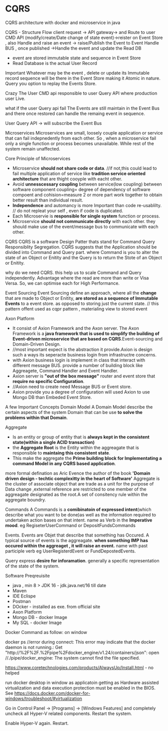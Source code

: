 # CQRS
CQRS architecture with docker and microservice in java 

CQRS - Structure Flow
client request -> API gateway-> and Route to user CMD API (modify/create/Date  change of state event)->reister on Event Store , also Handle and raise an event -> raise/Publish the Event to Event Handle BUS , once published ->Handle the event and update the Read DB 

* event are stored immutable state and sequence in Event Store 
* Read Database is the actual User Record

Important
Whatever may be the event , delete or update its Immutable record sequence will be there in the Event Store making it Atomic in nature.
Query you option to replay the Events Store.

Crazy
The User CMD api responsible to user Query API where production user Live.

what if the user Query api fail
The Events are still maintain in the Event Bus and there once restored can handle the remaing event in sequence.

User Query API -> will subscribe the Event Bus 


Microservices 
Microservices are small, loosely couple application or service that can fail indepnedently from each other.
So , when a microservice fail only a single function or process becomes unavailable. While rest of the system remain unaffected.

Core Principle of Microservices
* Microservice **should not share code or data**.
//if not,this could lead to fail multiple application of service like **tradition service oriented architecture** that are thight cooyple with eacht other.
* Avoid **unnesscessary coupling** between service(low coupling) between software component
coupling= degree of dependency of software compoent   and cohision=measure 2 or more part work together to obtain better result than individual result.
* **Independence** and automancy is more Important than code re-usablilty.
// do not repleat your self , even if code is duplicated.
* Each Microservie is **responsible for single system** function or process.
* Microservice **should not communicate directly** with each other.
they should make use of the event/message bus to communicate with each other.

CQRS
CQRS is a software Design Patter thats stand for Command Query Responsiblity Segregation. CQRS suggests that the Application should be divided into Command and Query part. where Command is you to alter the state of an Object or Enitity and the Query is to return the Stote of an Object or Enitity.

why do we need CQRS.
this help us to scale Command and Query independently.
Advantage  where the read are more than write or Visa Versa.
So, we can optimise each for High Performance.

Event Sourcing
Event Sourcing define an approach, where all the **change** that are made to Object or Enitity, **are stored as a sequence of Immutable Events** to a event store.
as opposed to storing just the current state.
// this pattern offent used as cqpr pattern , materialing view to stored event

Axon Platform
* It consist of Axion Framework and the Axon server.
The Axon Framework is a **java framework that is used to simplify the building of Event-driven microservice that are based on CQRS**.Event-sourcing and Domain-Driven Design.
* //most important expect is the abstraction it provide.Axion is design such a ways its seperacte business login from infrastructre concerns.
* with Axion business login is implement in class that interact with different message BUS. provide a number of building block like Aggreagete, Command Handler and Event Handler.
* Axion server is **"out of the box message"** router and event store that **require no specific Configuration**.
* //Axion need to create need Message BUS or Event store.
* Axion provide you a degree of configuration
 will used Axion to use Mongo DB than Embeded Event Store.
 
 A few Important Concepts
 Domain Model
 A Domain Model describe the certain aspects of the system Domain that can be use **to solve the problems within that Domain**.
 
 Aggregate
 * Is an entity or group of entity that is **always kept in the consistent state(within a single ACID transaction)**
 * the **Aggregate Root** is the Entity within the aggreagate that is responsible to **maintaing this consistent state**.
 * This make the aggregate the **Prime building block for Implementating a command Model in any CQRS based application**.

more formal defination as Aric Evence the author of the book **'Domain driven design - techtic complexitty in the heart of Software'**
Aggregate is the cluster of associate object that are trade as a unit for the purpose of Data change ,external reference are restricted to one member of the aggreagate designated as the root.A set of consitency rule within the aggregate boundry.

Commands
A Commands is a **comibinatoin of expressed intent**(which describe what you want to be done)as well as the information required to undertaken action bases on that intent.
name as Verb in the **Imperative mood**. eg RegiseterUserCommand or DepositFundsCommands

Events.
Events are Objet that describe that something has Occured.
A typical source of events is the aggreagate. **when something IMP has occured within the aggreaget , it will raise an event.**
name with past participle verb eg UserRegisterdEvent or FundDepostedEvents.

Query 
express **desire for inforamation**. generally a specific representation of the state of the system.


Software Preqreuisite
* java , min 8 > JDK 16 - jdk.java.net/16 till date
* Maven
* IDE Eclispe
* Postman
* DOcker - installed as exe. from official site
* Axon Platform
* Mongo DB - docker Image 
* My SQL - docker Image

Docker Command as follow: on window 

docker ps
//error during connect: This error may indicate that the docker daemon is not running.: Get "http://%2F%2F.%2Fpipe%2Fdocker_engine/v1.24/containers/json": open //./pipe/docker_engine: The system cannot find the file specified. 

https://www.coretechnologies.com/products/AlwaysUp/Install.html - no helped

run docker desktop in window as applicatoin getting as
Hardware assisted virtualization and data execution protection must be enabled in the BIOS. See https://docs.docker.com/docker-for-windows/troubleshoot/#virtualization

Go in Control Panel -> [Programs] -> [Windows Features] and completely uncheck all Hyper-V related components. Restart the system.

Enable Hyper-V again. Restart.












